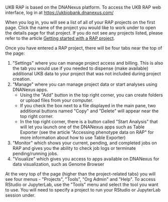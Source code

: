 UKB RAP is based on the DNANexus platform. To access the UKB RAP web interface, log in at https://ukbiobank.dnanexus.com/

When you log in, you will see a list of all of your RAP projects on the first page. Click the name of the project you would like to work under to open the details page for that project. If you do not see any projects listed, please refer to the article [Getting started with a RAP project](02-Getting-started-with-a-RAP-project.md).

Once you have entered a RAP project, there will be four tabs near the top of the page:
1. "Settings" where you can manage project access and billing. This is also the tab you would use if you needed to dispense (make available) additional UKB data to your project that was not included during project creation.
2. "Manage" where you can manage project data or start analyses using DNANexus apps.
   * Using the "Add" button in the top right corner, you can create folders or upload files from your computer.
   * If you check the box next to a file displayed in the main pane, two additional buttons named "Copy" and "Delete" will appear near the top right corner.
   * In the top right corner, there is a button called "Start Analysis" that will let you launch one of the DNANexus apps such as Table Exporter (see the article "Accessing phenotype data on RAP" for more information about how to use Table Exporter)
3. "Monitor" which shows your current, pending, and completed jobs on RAP and gives you the ability to check job logs or terminate pending/running jobs.
4. "Visualize" which gives you access to apps available on DNANexus for data visualization, such as Genome Browser

At the very top of the page (higher than the project-related tabs) you will see four menus - "Projects", "Tools", "Org Admin" and "Help". To access RStudio or JupyterLab, use the "Tools" menu and select the tool you want to use. You will need to specify a project to run your RStudio or JupyterLab session under.
